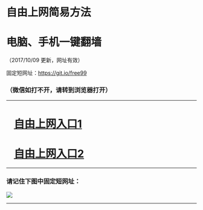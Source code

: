 ﻿# 自由上网简易方法

# 电脑、手机一键翻墙

（2017/10/09 更新，网址有效）

固定短网址：https://git.io/free99

### （微信如打不开，请转到浏览器打开）


***





# &nbsp;&nbsp; <a href="http://ft273509656.fwq-tz-1001.info/fwqtz01.html?t=100900121335 " target="_blank">自由上网入口1</a>
# &nbsp;&nbsp; <a href="http://ft249929483.fwq-tz-1002.info/fwqtz02.html?t=100900115876 " target="_blank">自由上网入口2</a>
***

### 请记住下图中固定短网址：

<img src="https://s3-us-west-2.amazonaws.com/fwq-1001/yjfq-20170905okok.png" /> 


***

